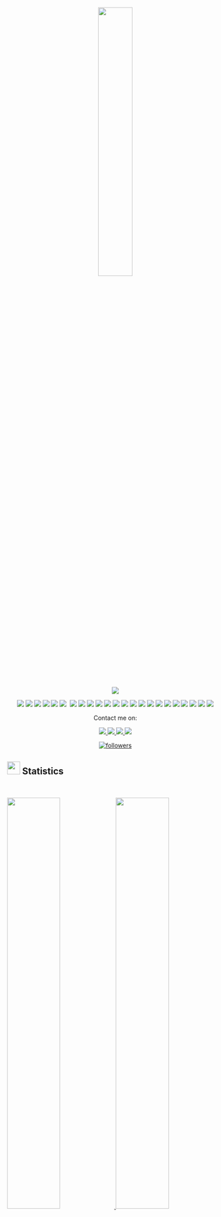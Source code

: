 <h1 align="center">
  <img width="40%" src="https://media0.giphy.com/media/KzJkzjggfGN5Py6nkT/giphy.gif?cid=ecf05e47qjg85psbj19i4as0jyjettm8o58u5jnt90dh6rgr&rid=giphy.gif">
</h1>

<p align="center">
  <a href="https://github.com/DenverCoder1/readme-typing-svg"><img src="https://readme-typing-svg.herokuapp.com?lines=Hey+There,+I+am+Bethelehem;I+am+Full-Stack+Developer;I+am+Artificial+Intelligence+Developer.;&center=true&width=500&height=50"></a>
</p>

<p>
<div align="center">
  <img src="https://camo.githubusercontent.com/50decafa53f269e4c88e47320b85896b1823a4be4ac8d1913b197111e4a10da1/68747470733a2f2f696d672e736869656c64732e696f2f7374617469632f76313f7374796c653d666f722d7468652d6261646765266d6573736167653d5675652e6a7326636f6c6f723d323232323232266c6f676f3d5675652e6a73266c6f676f436f6c6f723d344643303844266c6162656c3d">
  <img src="https://camo.githubusercontent.com/6ddea140b463f77ca151e8d60618c4398a6193ecb284512838c6cb8f556d8f5a/68747470733a2f2f696d672e736869656c64732e696f2f7374617469632f76313f7374796c653d666f722d7468652d6261646765266d6573736167653d4e7578742e6a7326636f6c6f723d323232323232266c6f676f3d4e7578742e6a73266c6f676f436f6c6f723d303044433832266c6162656c3d">
<img src="https://camo.githubusercontent.com/96a665824f2ebeded1dc161aa1b52d70b006857c95732f05ea7dc9c9362d3efc/68747470733a2f2f696d672e736869656c64732e696f2f7374617469632f76313f7374796c653d666f722d7468652d6261646765266d6573736167653d694f5326636f6c6f723d303030303030266c6f676f3d694f53266c6f676f436f6c6f723d464646464646266c6162656c3d">	
<img src="https://img.shields.io/badge/-Python-98b982?style=for-the-badge&logo=python&logoColor=98b982&labelColor=282828">
<img src="https://camo.githubusercontent.com/fecaa162b3105697ceb2357b41f288ef841694ba84f1fe56e1f0da0e3489d8cb/68747470733a2f2f696d672e736869656c64732e696f2f7374617469632f76313f7374796c653d666f722d7468652d6261646765266d6573736167653d5675657469667926636f6c6f723d313836374330266c6f676f3d56756574696679266c6f676f436f6c6f723d464646464646266c6162656c3d">
<img src="https://camo.githubusercontent.com/d96a01edb67770ddc4a8794895b4e2c1fab10e9fab40060b287bcb3448915a01/68747470733a2f2f696d672e736869656c64732e696f2f7374617469632f76313f7374796c653d666f722d7468652d6261646765266d6573736167653d5669746526636f6c6f723d363436434646266c6f676f3d56697465266c6f676f436f6c6f723d464646464646266c6162656c3d">
<img src="">
<img src="https://camo.githubusercontent.com/49f2575771d194651c7e8b11caf3702cbe97ab512c8423930ae54aa99f9fef0b/68747470733a2f2f696d672e736869656c64732e696f2f7374617469632f76313f7374796c653d666f722d7468652d6261646765266d6573736167653d4c61726176656c26636f6c6f723d464632443230266c6f676f3d4c61726176656c266c6f676f436f6c6f723d464646464646266c6162656c3d">
<img src="https://camo.githubusercontent.com/9c2f1381d03b23626b66eb3372afe109aa0be6b50d1695c9ca939289290e39a7/68747470733a2f2f696d672e736869656c64732e696f2f7374617469632f76313f7374796c653d666f722d7468652d6261646765266d6573736167653d4a534f4e26636f6c6f723d303030303030266c6f676f3d4a534f4e266c6f676f436f6c6f723d464646464646266c6162656c3d">
<img src="https://camo.githubusercontent.com/3aaee8bf7885dcf0cea8a5647c4514b7d800b1a730d38bce7dadf6bff883378d/68747470733a2f2f696d672e736869656c64732e696f2f7374617469632f76313f7374796c653d666f722d7468652d6261646765266d6573736167653d4a61766153637269707426636f6c6f723d323232323232266c6f676f3d4a617661536372697074266c6f676f436f6c6f723d463744463145266c6162656c3d">
<img src="https://camo.githubusercontent.com/f859a8e0183933435f992ba3e05d54bc4b6a977e006e91554f3d5ff62ded5207/68747470733a2f2f696d672e736869656c64732e696f2f7374617469632f76313f7374796c653d666f722d7468652d6261646765266d6573736167653d496f6e696326636f6c6f723d333838304646266c6f676f3d496f6e6963266c6f676f436f6c6f723d464646464646266c6162656c3d">
<img src="https://camo.githubusercontent.com/d2da7e7ec8424780720101d4853c64dffb81dc69dfdd25a0ce88cdb3848bbc6f/68747470733a2f2f696d672e736869656c64732e696f2f7374617469632f76313f7374796c653d666f722d7468652d6261646765266d6573736167653d48544d4c3526636f6c6f723d453334463236266c6f676f3d48544d4c35266c6f676f436f6c6f723d464646464646266c6162656c3d">
<img src="https://camo.githubusercontent.com/9fe0ddca8c80fd49703246ca3b9a894ddfdc9c1c80f6ab5de92bbe91471dbab8/68747470733a2f2f696d672e736869656c64732e696f2f7374617469632f76313f7374796c653d666f722d7468652d6261646765266d6573736167653d4353533326636f6c6f723d313537324236266c6f676f3d43535333266c6f676f436f6c6f723d464646464646266c6162656c3d">
<img src="https://camo.githubusercontent.com/a799a0de9a064f1d6b1f455c88aaa6a835b374050e47e85fd378ae1e928af62f/68747470733a2f2f696d672e736869656c64732e696f2f7374617469632f76313f7374796c653d666f722d7468652d6261646765266d6573736167653d416e67756c617226636f6c6f723d444430303331266c6f676f3d416e67756c6172266c6f676f436f6c6f723d464646464646266c6162656c3d">
<img src="https://camo.githubusercontent.com/028e2fa50d07bd7e228b89255fa1bd5ad310d1b3d7c327f67e9510398a045272/68747470733a2f2f696d672e736869656c64732e696f2f7374617469632f76313f7374796c653d666f722d7468652d6261646765266d6573736167653d416e64726f696426636f6c6f723d323232323232266c6f676f3d416e64726f6964266c6f676f436f6c6f723d334444433834266c6162656c3d">
<img src="https://camo.githubusercontent.com/14eb6ca30f5158687fe952beb72e36f4e5bfa3ddf6431b37aaf04ec231af7619/68747470733a2f2f696d672e736869656c64732e696f2f7374617469632f76313f7374796c653d666f722d7468652d6261646765266d6573736167653d416e64726f69642b53747564696f26636f6c6f723d323232323232266c6f676f3d416e64726f69642b53747564696f266c6f676f436f6c6f723d334444433834266c6162656c3d">
<img src="https://camo.githubusercontent.com/77fa827a46d9ef97b81fe704990d4e7d90cb8669b114b82afe55c4e96397eb16/68747470733a2f2f696d672e736869656c64732e696f2f7374617469632f76313f7374796c653d666f722d7468652d6261646765266d6573736167653d416e61636f6e646126636f6c6f723d343441383333266c6f676f3d416e61636f6e6461266c6f676f436f6c6f723d464646464646266c6162656c3d">
<img src="https://camo.githubusercontent.com/11abd4260687620f9dd088cd666c8533595314c7f9886fe4d044ef23418bd1f3/68747470733a2f2f696d672e736869656c64732e696f2f7374617469632f76313f7374796c653d666f722d7468652d6261646765266d6573736167653d4178696f7326636f6c6f723d354132394534266c6f676f3d4178696f73266c6f676f436f6c6f723d464646464646266c6162656c3d">
<img src="https://camo.githubusercontent.com/faec9d89bd2c7d47b91d988dcd0f27011c27e8191d45836cfa36bf2b3c2a92bd/68747470733a2f2f696d672e736869656c64732e696f2f7374617469632f76313f7374796c653d666f722d7468652d6261646765266d6573736167653d4e6f64652e6a7326636f6c6f723d333339393333266c6f676f3d4e6f64652e6a73266c6f676f436f6c6f723d464646464646266c6162656c3d">
  <img src="https://camo.githubusercontent.com/fd87758fc59a55844627fb6067a253aa4e35da509789a55be28311b0a09eb6cf/68747470733a2f2f696d672e736869656c64732e696f2f7374617469632f76313f7374796c653d666f722d7468652d6261646765266d6573736167653d6a517565727926636f6c6f723d303736394144266c6f676f3d6a5175657279266c6f676f436f6c6f723d464646464646266c6162656c3d">
  <img src="https://camo.githubusercontent.com/d3e18fa15d9f75bf4c56798b827120ea3dc498fb70b15404e86c6a7de9a0ad41/68747470733a2f2f696d672e736869656c64732e696f2f7374617469632f76313f7374796c653d666f722d7468652d6261646765266d6573736167653d4170616368652b436f72646f766126636f6c6f723d323232323232266c6f676f3d4170616368652b436f72646f7661266c6f676f436f6c6f723d453845384538266c6162656c3d">
<img src="https://camo.githubusercontent.com/782b1fbf320f714fc832dd80f02b0db9b8765e3f7577aaa478cf7d6ba235bb33/68747470733a2f2f696d672e736869656c64732e696f2f7374617469632f76313f7374796c653d666f722d7468652d6261646765266d6573736167653d4e564944494126636f6c6f723d323232323232266c6f676f3d4e5649444941266c6f676f436f6c6f723d373642393030266c6162656c3d">
<img src="https://camo.githubusercontent.com/333efdf3d52583cf7c536e5364439a833bb89c25afffbb42550c2bf0ce260827/68747470733a2f2f696d672e736869656c64732e696f2f7374617469632f76313f7374796c653d666f722d7468652d6261646765266d6573736167653d56697375616c2b53747564696f2b436f646526636f6c6f723d303037414343266c6f676f3d56697375616c2b53747564696f2b436f6465266c6f676f436f6c6f723d464646464646266c6162656c3d">
<img src="https://camo.githubusercontent.com/fd60f44029161b7287b32f4986ef98f1caa6705355d8df6d14db7de0b50a89ba/68747470733a2f2f696d672e736869656c64732e696f2f7374617469632f76313f7374796c653d666f722d7468652d6261646765266d6573736167653d56697375616c2b53747564696f26636f6c6f723d354332443931266c6f676f3d56697375616c2b53747564696f266c6f676f436f6c6f723d464646464646266c6162656c3d">
</div>
</p>
<p>
<div align="center"> 
</div>
</p>
<div align="center"> 
</div>
</p>


<p align="center">Contact me on:</p>

<p align="center">
    <a 
        href="https://www.linkedin.com/in/bethelehem-mulugeta-0506a21a3/">
        <img            src="https://camo.githubusercontent.com/12d696c039b7e718da27138d78a1a5e2dadcb331ad441652c1ce2df0d8f2ef41/68747470733a2f2f696d672e736869656c64732e696f2f7374617469632f76313f7374796c653d666f722d7468652d6261646765266d6573736167653d4c696e6b6564496e26636f6c6f723d304136364332266c6f676f3d4c696e6b6564496e266c6f676f436f6c6f723d464646464646266c6162656c3d" 
            target="_blank"/>
    </a>
   <a href="https://www.upwork.com/freelancers/~01341db4af73961f34">
     <img src="https://camo.githubusercontent.com/77dc2a02a8445d3f9dce0ca10f5df9b34a012e17e2463199caeeb5e0083f6e45/68747470733a2f2f696d672e736869656c64732e696f2f7374617469632f76313f7374796c653d666f722d7468652d6261646765266d6573736167653d5570776f726b26636f6c6f723d323232323232266c6f676f3d5570776f726b266c6f676f436f6c6f723d364644413434266c6162656c3d">
   </a>
    <a 
        href="https://www.instagram.com/lehem_d/">
        <img 
            src="https://img.shields.io/badge/instagram-%23E4405F.svg?&style=for-the-badge&logo=instagram&logoColor=white" 
            target="_blank"/>
        </a>
    <a 
        href="https://mailto:bethlehem.danachew@gmail.com">
        <img 
            src="https://img.shields.io/badge/-Gmail-%23333?style=for-the-badge&logo=gmail&logoColor=white" 
            target="_blank"/>
        </a>
       <p 
        align="center">
        <a 
            href="https://github.com/bethlehem-dagnachew">
            <img 
                alt="followers" 
                title="Follow me on GitHub" 
                src="https://img.shields.io/github/followers/bethlehem-dagnachew?color=236ad3&labelColor=1155ba&style=for-the-badge&logo=github&label=Follow" 
                target="_blank"/>
        </a>
    </p>
  </p>

## <img src="https://media4.giphy.com/media/MIGbtLZoVjbl0bYbAd/giphy.gif?cid=ecf05e472t2h0i8d7dcjaoau9iqtchhr899hxmpxzzgc7lyw&rid=giphy.gif" width="30"> Statistics

<br/>
<p align="left">
  <a href="https://dreadsec.me/">
    <img width="49.5%" src="https://github-readme-stats.vercel.app/api?username=D7EAD&show_icons=true&include_all_commits=true&theme=gruvbox&hide_border=true">	  
    <img width="49.5%" src="https://github-readme-streak-stats.herokuapp.com/?user=D7EAD&theme=gruvbox&hide_border=true">		  
  </a>
</p>
<br>



